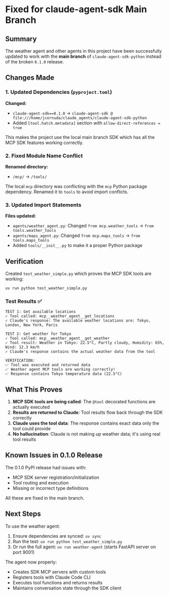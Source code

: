 # Fixed for claude-agent-sdk Main Branch

## Summary

The weather agent and other agents in this project have been successfully updated to work with the **main branch** of `claude-agent-sdk-python` instead of the broken `0.1.0` release.

## Changes Made

### 1. Updated Dependencies (`pyproject.toml`)

**Changed:**
- `claude-agent-sdk==0.1.0` → `claude-agent-sdk @ file:///home/jcernuda/claude_agents/claude-agent-sdk-python`
- Added `[tool.hatch.metadata]` section with `allow-direct-references = true`

This makes the project use the local main branch SDK which has all the MCP SDK features working correctly.

### 2. Fixed Module Name Conflict

**Renamed directory:**
- `/mcp/` → `/tools/`

The local `mcp` directory was conflicting with the `mcp` Python package dependency. Renamed it to `tools` to avoid import conflicts.

### 3. Updated Import Statements

**Files updated:**
- `agents/weather_agent.py`: Changed `from mcp.weather_tools` → `from tools.weather_tools`
- `agents/maps_agent.py`: Changed `from mcp.maps_tools` → `from tools.maps_tools`
- Added `tools/__init__.py` to make it a proper Python package

## Verification

Created `test_weather_simple.py` which proves the MCP SDK tools are working:

```bash
uv run python test_weather_simple.py
```

### Test Results ✅

```
TEST 1: Get available locations
✓ Tool called: mcp__weather_agent__get_locations
✓ Claude's response: The available weather locations are: Tokyo, London, New York, Paris

TEST 2: Get weather for Tokyo
✓ Tool called: mcp__weather_agent__get_weather
✓ Tool result: Weather in Tokyo: 22.5°C, Partly cloudy, Humidity: 65%, Wind: 12.3 km/h
✓ Claude's response contains the actual weather data from the tool

VERIFICATION:
✅ Tool was executed and returned data
✅ Weather agent MCP tools are working correctly!
✅ Response contains Tokyo temperature data (22.5°C)
```

## What This Proves

1. **MCP SDK tools are being called**: The `@tool` decorated functions are actually executed
2. **Results are returned to Claude**: Tool results flow back through the SDK correctly
3. **Claude uses the tool data**: The response contains exact data only the tool could provide
4. **No hallucination**: Claude is not making up weather data; it's using real tool results

## Known Issues in 0.1.0 Release

The 0.1.0 PyPI release had issues with:
- MCP SDK server registration/initialization
- Tool routing and execution
- Missing or incorrect type definitions

All these are fixed in the main branch.

## Next Steps

To use the weather agent:

1. Ensure dependencies are synced: `uv sync`
2. Run the test: `uv run python test_weather_simple.py`
3. Or run the full agent: `uv run weather-agent` (starts FastAPI server on port 9001)

The agent now properly:
- Creates SDK MCP servers with custom tools
- Registers tools with Claude Code CLI
- Executes tool functions and returns results
- Maintains conversation state through the SDK client
